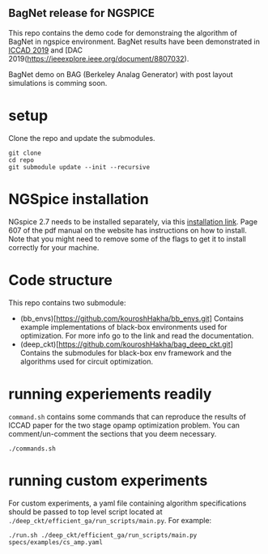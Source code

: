 ## BagNet release for NGSPICE
This repo contains the demo code for demonstraing the algorithm of BagNet in ngspice environment.
BagNet results have been demonstrated in [ICCAD 2019](https://ieeexplore.ieee.org/document/8942062) and [DAC 2019(https://ieeexplore.ieee.org/document/8807032).

BagNet demo on BAG (Berkeley Analag Generator) with post layout simulations is comming soon.

# setup

Clone the repo and update the submodules.

```
git clone
cd repo
git submodule update --init --recursive
```

# NGSpice installation
NGspice 2.7 needs to be installed separately, via this [installation link](https://sourceforge.net/projects/ngspice/files/ng-spice-rework/old-releases/27/). Page 607 of the pdf manual on the website has instructions on how to install. Note that you might need to remove some of the flags to get it to install correctly for your machine.

# Code structure
This repo contains two submodule:

* (bb_envs)[https://github.com/kouroshHakha/bb_envs.git]
Contains example implementations of black-box environments used for optimization. For more info go to the link and read the documentation.
* (deep_ckt)[https://github.com/kouroshHakha/bag_deep_ckt.git]
Contains the submodules for black-box env framework and the algorithms used for circuit optimization.

# running experiements readily

`command.sh` contains some commands that can reproduce the results of ICCAD paper for the two stage opamp optimization problem. You can comment/un-comment the sections that you deem necessary.

```
./commands.sh
```

# running custom experiments
For custom experiments, a yaml file containing algorithm specifications should be passed to top level script located at `./deep_ckt/efficient_ga/run_scripts/main.py`.
For example:

```
./run.sh ./deep_ckt/efficient_ga/run_scripts/main.py specs/examples/cs_amp.yaml
```
